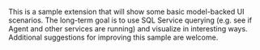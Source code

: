 This is a sample extension that will show some basic model-backed UI scenarios. The long-term goal is to use SQL Service querying (e.g. see if Agent and other services are running) and visualize in interesting ways. Additional suggestions for improving this sample are welcome.